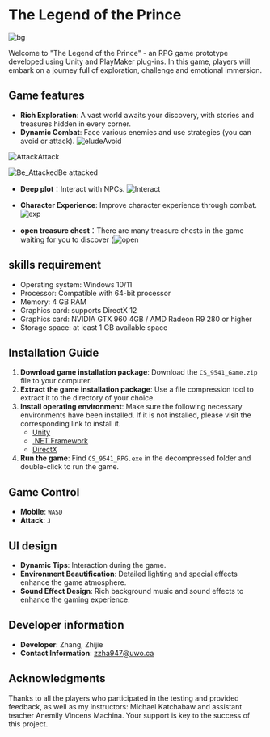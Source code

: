 # The Legend of the Prince

![bg](https://github.com/ZhijieZhang-ECE9065/CS_RPG_Game/assets/145066239/91a1046a-b459-4f0c-83f3-3e8baf657a05)


Welcome to "The Legend of the Prince" - an RPG game prototype developed using Unity and PlayMaker plug-ins. In this game, players will embark on a journey full of exploration, challenge and emotional immersion.

## Game features

- **Rich Exploration**: A vast world awaits your discovery, with stories and treasures hidden in every corner.
- **Dynamic Combat**: Face various enemies and use strategies (you can avoid or attack).
![elude](https://github.com/ZhijieZhang-ECE9065/CS_RPG_Game/assets/145066239/c281b695-2690-458a-9d12-e9943f0f7155)Avoid

![Attack](https://github.com/ZhijieZhang-ECE9065/CS_RPG_Game/assets/145066239/f177b883-5db7-461c-ac71-e25780e5f030)Attack

![Be_Attacked](https://github.com/ZhijieZhang-ECE9065/CS_RPG_Game/assets/145066239/32c16c8d-e6f1-47fa-8d97-bda35cf941be)Be attacked
- **Deep plot**：Interact with NPCs.
![Interact](https://github.com/ZhijieZhang-ECE9065/CS_RPG_Game/assets/145066239/4c737f2d-4f21-49cb-8dbd-313c54428bc6)

- **Character Experience**: Improve character experience through combat.
![exp](https://github.com/ZhijieZhang-ECE9065/CS_RPG_Game/assets/145066239/9b83ccb8-4b8a-44f4-be8f-7d7b899e94e2)
- **open treasure chest**：There are many treasure chests in the game waiting for you to discover
(![open](https://github.com/ZhijieZhang-ECE9065/CS_RPG_Game/assets/145066239/9636cfb5-5150-4ba9-afa9-8faf43a2496f)


## skills requirement

- Operating system: Windows 10/11
- Processor: Compatible with 64-bit processor
- Memory: 4 GB RAM
- Graphics card: supports DirectX 12
- Graphics card: NVIDIA GTX 960 4GB / AMD Radeon R9 280 or higher
- Storage space: at least 1 GB available space

## Installation Guide

1. **Download game installation package**: Download the `CS_9541_Game.zip` file to your computer.
2. **Extract the game installation package**: Use a file compression tool to extract it to the directory of your choice.
3. **Install operating environment**: Make sure the following necessary environments have been installed. If it is not installed, please visit the corresponding link to install it.
   - [Unity](https://unity3d.com/get-unity/download/archive)
   - [.NET Framework](https://dotnet.microsoft.com/download)
   - [DirectX](https://www.microsoft.com/en-us/download/details.aspx?id=35)
4. **Run the game**: Find `CS_9541_RPG.exe` in the decompressed folder and double-click to run the game.

## Game Control

- **Mobile**: `WASD`
- **Attack**: `J`

## UI design

- **Dynamic Tips**: Interaction during the game.
- **Environment Beautification**: Detailed lighting and special effects enhance the game atmosphere.
- **Sound Effect Design**: Rich background music and sound effects to enhance the gaming experience.

## Developer information

- **Developer**: Zhang, Zhijie
- **Contact Information**: zzha947@uwo.ca

## Acknowledgments

Thanks to all the players who participated in the testing and provided feedback, as well as my instructors: Michael Katchabaw and assistant teacher Anemily Vincens Machina. Your support is key to the success of this project.
